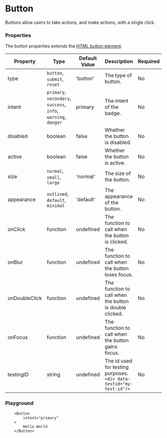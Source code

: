 # Button

Buttons allow users to take actions, and make actions, with a single click.

### Properties
The button properties extends the [HTML button element](https://developer.mozilla.org/en-US/docs/Web/HTML/Element/button).

|Property|Type|Default Value|Description|Required|
|---|---|---|---|---|
|type|`button`, `submit`, `reset`|'button'|The type of button.|No|
|intent|`primary`, `secondary`, `success`, <br/>`info`, `warning`, `danger`|primary | The intent of the badge.|No|
|disabled|boolean|false|Whether the button is disabled.|No|
|active|boolean|false|Whether the button is active.|No|
|size|`normal`, `small`, `large`|'normal'|The size of the button.|No|
|appearance|`outlined`, `default`, `minimal`|'default'|The appearance of the button.|No|
|onClick|function|undefined|The function to call when the button is clicked.|No|
|onBlur|function|undefined|The function to call when the button loses focus.|No|
|onDoubleClick|function|undefined|The function to call when the button is double clicked.|No|
|onFocus|function|undefined|The function to call when the button gains focus.|No|
|testingID| string | undefined | The id used for testing purposes.<br/>`<div data-testid="my-test-id"/>` |No|

### Playground

```tsx
    <Button
        intent="primary"
    >
        Hello World
    </Button>
```